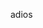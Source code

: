 <!-- doc-ga-generator id=001 type=start target_action="/home/zaratustra/andrey-dev/automatic-docs-ga/.github/actions/prueba/action.yaml" -->
<!-- doc-ga-generator id=001 type=end target_action="/home/zaratustra/andrey-dev/automatic-docs-ga/.github/actions/prueba/action.yaml" -->

adios